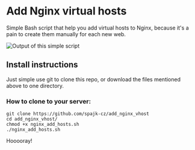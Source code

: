 # Add Nginx virtual hosts

Simple Bash script that help you add virtual hosts to Nginx, because it's a pain to create them manually for each new web.

![Output of this simple script](https://spajk.cz/ftp/Termius_GGO2aXK33Q.png)


## Install instructions

Just simple use git to clone this repo, or download the files mentioned above to one directory.

### How to clone to your server:
```
git clone https://github.com/spajk-cz/add_nginx_vhost
cd add_nginx_vhost/
chmod +x nginx_add_hosts.sh
./nginx_add_hosts.sh
```

Hooooray! 